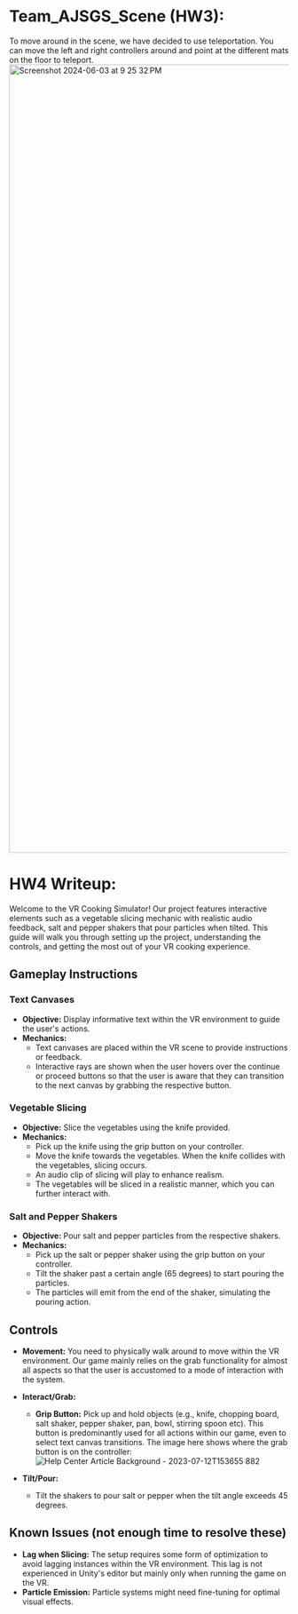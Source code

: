 # Team_AJSGS_Scene (HW3):
To move around in the scene, we have decided to use teleportation. You can move the left and right controllers around and point at the different mats on the floor to teleport. 
<img width="1420" alt="Screenshot 2024-06-03 at 9 25 32 PM" src="https://github.com/shashank790/cs190-ajsgs-cooking/assets/114948179/fb3d192e-42e6-4831-9be4-e2b940ad9ef1">

# HW4 Writeup:
Welcome to the VR Cooking Simulator! Our project features interactive elements such as a vegetable slicing mechanic with realistic audio feedback, salt and pepper shakers that pour particles when tilted. This guide will walk you through setting up the project, understanding the controls, and getting the most out of your VR cooking experience.

## Gameplay Instructions

### Text Canvases
- **Objective:** Display informative text within the VR environment to guide the user's actions.
- **Mechanics:**
  - Text canvases are placed within the VR scene to provide instructions or feedback.
  - Interactive rays are shown when the user hovers over the continue or proceed buttons so that the user is aware that they can transition to the next canvas by grabbing the respective button.

### Vegetable Slicing
- **Objective:** Slice the vegetables using the knife provided.
- **Mechanics:**
  - Pick up the knife using the grip button on your controller.
  - Move the knife towards the vegetables. When the knife collides with the vegetables, slicing occurs.
  - An audio clip of slicing will play to enhance realism.
  - The vegetables will be sliced in a realistic manner, which you can further interact with.

### Salt and Pepper Shakers
- **Objective:** Pour salt and pepper particles from the respective shakers.
- **Mechanics:**
  - Pick up the salt or pepper shaker using the grip button on your controller.
  - Tilt the shaker past a certain angle (65 degrees) to start pouring the particles.
  - The particles will emit from the end of the shaker, simulating the pouring action.

## Controls
- **Movement:** You need to physically walk around to move within the VR environment. Our game mainly relies on the grab functionality for almost all aspects so that the user is accustomed to a mode of interaction with the system.
- **Interact/Grab:**
  - **Grip Button:** Pick up and hold objects (e.g., knife, chopping board, salt shaker, pepper shaker, pan, bowl, stirring spoon etc). This button is predominantly used for all actions within our game, even to select text canvas transitions. The image here shows where the grab button is on the controller: ![Help Center Article Background - 2023-07-12T153655 882](https://github.com/shashank790/cs190-ajsgs-cooking/assets/114948179/522bb61a-5018-44fd-8d34-9bac803bf084)

- **Tilt/Pour:**
  - Tilt the shakers to pour salt or pepper when the tilt angle exceeds 45 degrees.
 
## Known Issues (not enough time to resolve these)
- **Lag when Slicing:** The setup requires some form of optimization to avoid lagging instances within the VR environment. This lag is not experienced in Unity's editor but mainly only when running the game on the VR.
- **Particle Emission:** Particle systems might need fine-tuning for optimal visual effects.
